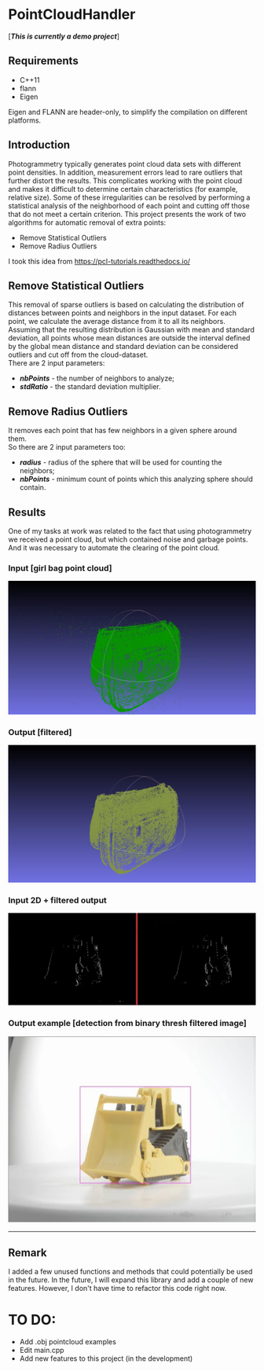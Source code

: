 # PointCloudHandler
[***This is currently a demo project***]  
## Requirements  
 - C++11
 - flann
 - Eigen  
 
 Eigen and FLANN are header-only, to simplify the compilation on different platforms.  
## Introduction  
Photogrammetry typically generates point cloud data sets with different point densities. In addition, measurement errors lead to rare outliers that further distort the results. This complicates working with the point cloud and makes it difficult to determine certain characteristics (for example, relative size). Some of these irregularities can be resolved by performing a statistical analysis of the neighborhood of each point and cutting off those that do not meet a certain criterion.
This project presents the work of two algorithms for automatic removal of extra points:
- Remove Statistical Outliers
- Remove Radius Outliers  

I took this idea from https://pcl-tutorials.readthedocs.io/

## Remove Statistical Outliers 
This removal of sparse outliers is based on calculating the distribution of distances between points and neighbors in the input dataset. For each point, we calculate the average distance from it to all its neighbors. Assuming that the resulting distribution is Gaussian with mean and standard deviation, all points whose mean distances are outside the interval defined by the global mean distance and standard deviation can be considered outliers and cut off from the cloud-dataset.  
There are 2 input parameters:  
 - ***nbPoints*** - the number of neighbors to analyze;
 - ***stdRatio*** - the standard deviation multiplier.  
 ## Remove Radius Outliers
 It removes each point that has few neighbors in a given sphere around them.  
 So there are 2 input parameters too:  
  - ***radius*** - radius of the sphere that will be used for counting the neighbors;  
  - ***nbPoints*** - minimum count of points which this analyzing sphere should contain.  
  
 ## Results  
 One of my tasks at work was related to the fact that using photogrammetry we received a point cloud, but which contained noise and garbage points. And it was necessary to automate the clearing of the point cloud.  
 ### Input [girl bag point cloud]
 ![jpg](https://github.com/serjik85kg/PointCloudHandler/blob/main/examples/girl_bag.jpg)  
 ### Output [filtered]
 ![jpg](https://github.com/serjik85kg/PointCloudHandler/blob/main/examples/girl_bag_filtered.jpg)  
 ### Input 2D + filtered output
 ![jpg](https://github.com/serjik85kg/PointCloudHandler/blob/main/examples/2d_raw.jpg) 
 ### Output example [detection from binary thresh filtered image]
 ![jpg](https://github.com/serjik85kg/PointCloudHandler/blob/main/examples/2d_result.jpg)  
 __________________________________________________________________________________________________
 ## Remark
 I added a few unused functions and methods that could potentially be used in the future. In the future, I will expand this library and add a couple of new features. However, I don't have time to refactor this code right now.
 
# TO DO:  
 - Add .obj pointcloud examples
 - Edit main.cpp
 - Add new features to this project (in the development)
